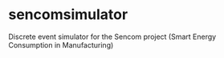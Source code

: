 # sencomsimulator
Discrete event simulator for the Sencom project (Smart Energy Consumption in Manufacturing)
